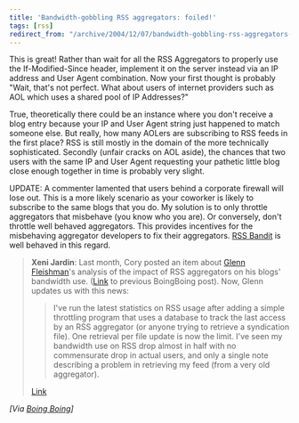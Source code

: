 ```yaml
---
title: 'Bandwidth-gobbling RSS aggregators: foiled!'
tags: [rss]
redirect_from: "/archive/2004/12/07/bandwidth-gobbling-rss-aggregators-foiled.aspx/"
---
```


This is great! Rather than wait for all the RSS Aggregators to properly
use the If-Modified-Since header, implement it on the server instead via
an IP address and User Agent combination. Now your first thought is
probably "Wait, that's not perfect. What about users of internet
providers such as AOL which uses a shared pool of IP Addresses?"

True, theoretically there could be an instance where you don't receive a
blog entry because your IP and User Agent string just happened to match
someone else. But really, how many AOLers are subscribing to RSS feeds
in the first place? RSS is still mostly in the domain of the more
technically sophisticated. Secondly (unfair cracks on AOL aside), the
chances that two users with the same IP and User Agent requesting your
pathetic little blog close enough together in time is probably very
slight.

UPDATE: A commenter lamented that users behind a corporate firewall will
lose out. This is a more likely scenario as your coworker is likely to
subscribe to the same blogs that you do. My solution is to only throttle
aggregators that misbehave (you know who you are). Or conversely, don't
throttle well behaved aggregators. This provides incentives for the
misbehaving aggregator developers to fix their aggregators. [RSS
Bandit](http://www.rssbandit.org/) is well behaved in this regard.

> **Xeni Jardin**: Last month, Cory posted an item about [Glenn
> Fleishman](http://blog.glennf.com)'s analysis of the impact of RSS
> aggregators on his blogs' bandwidth use.
> ([Link](http://www.boingboing.net/2004/11/14/badly_behaved_rss_re.html)
> to previous BoingBoing post). Now, Glenn updates us with this news:
>
> > I've run the latest statistics on RSS usage after adding a simple
> > throttling program that uses a database to track the last access by
> > an RSS aggregator (or anyone trying to retrieve a syndication file).
> > One retrieval per file update is now the limit. I've seen my
> > bandwidth use on RSS drop almost in half with no commensurate drop
> > in actual users, and only a single note describing a problem in
> > retrieving my feed (from a very old aggregator).
>
> [Link](http://blog.glennf.com/mtarchives/004540.html)

*[Via [Boing
Boing](http://www.boingboing.net/2004/12/07/bandwidthgobbling_rs.html)]*


